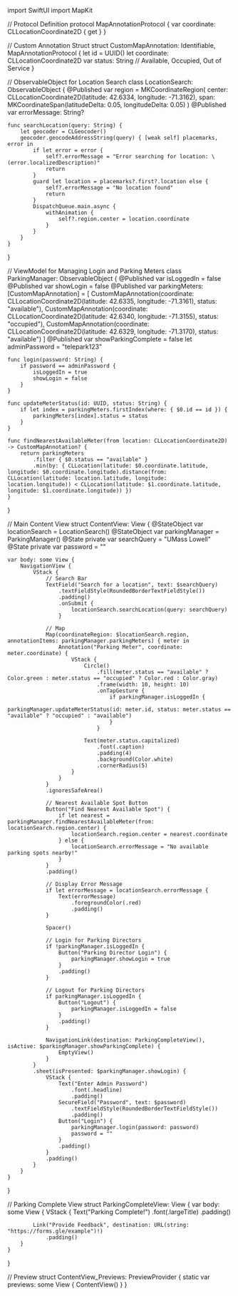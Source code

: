 import SwiftUI
import MapKit

// Protocol Definition
protocol MapAnnotationProtocol {
    var coordinate: CLLocationCoordinate2D { get }
}

// Custom Annotation Struct
struct CustomMapAnnotation: Identifiable, MapAnnotationProtocol {
    let id = UUID()
    let coordinate: CLLocationCoordinate2D
    var status: String // Available, Occupied, Out of Service
}

// ObservableObject for Location Search
class LocationSearch: ObservableObject {
    @Published var region = MKCoordinateRegion(
        center: CLLocationCoordinate2D(latitude: 42.6334, longitude: -71.3162),
        span: MKCoordinateSpan(latitudeDelta: 0.05, longitudeDelta: 0.05)
    )
    @Published var errorMessage: String?

    func searchLocation(query: String) {
        let geocoder = CLGeocoder()
        geocoder.geocodeAddressString(query) { [weak self] placemarks, error in
            if let error = error {
                self?.errorMessage = "Error searching for location: \(error.localizedDescription)"
                return
            }
            guard let location = placemarks?.first?.location else {
                self?.errorMessage = "No location found"
                return
            }
            DispatchQueue.main.async {
                withAnimation {
                    self?.region.center = location.coordinate
                }
            }
        }
    }
}

// ViewModel for Managing Login and Parking Meters
class ParkingManager: ObservableObject {
    @Published var isLoggedIn = false
    @Published var showLogin = false
    @Published var parkingMeters: [CustomMapAnnotation] = [
        CustomMapAnnotation(coordinate: CLLocationCoordinate2D(latitude: 42.6335, longitude: -71.3161), status: "available"),
        CustomMapAnnotation(coordinate: CLLocationCoordinate2D(latitude: 42.6340, longitude: -71.3155), status: "occupied"),
        CustomMapAnnotation(coordinate: CLLocationCoordinate2D(latitude: 42.6329, longitude: -71.3170), status: "available")
    ]
    @Published var showParkingComplete = false
    let adminPassword = "telepark123"

    func login(password: String) {
        if password == adminPassword {
            isLoggedIn = true
            showLogin = false
        }
    }

    func updateMeterStatus(id: UUID, status: String) {
        if let index = parkingMeters.firstIndex(where: { $0.id == id }) {
            parkingMeters[index].status = status
        }
    }

    func findNearestAvailableMeter(from location: CLLocationCoordinate2D) -> CustomMapAnnotation? {
        return parkingMeters
            .filter { $0.status == "available" }
            .min(by: { CLLocation(latitude: $0.coordinate.latitude, longitude: $0.coordinate.longitude).distance(from: CLLocation(latitude: location.latitude, longitude: location.longitude)) < CLLocation(latitude: $1.coordinate.latitude, longitude: $1.coordinate.longitude)) })
    }
}

// Main Content View
struct ContentView: View {
    @StateObject var locationSearch = LocationSearch()
    @StateObject var parkingManager = ParkingManager()
    @State private var searchQuery = "UMass Lowell"
    @State private var password = ""

    var body: some View {
        NavigationView {
            VStack {
                // Search Bar
                TextField("Search for a location", text: $searchQuery)
                    .textFieldStyle(RoundedBorderTextFieldStyle())
                    .padding()
                    .onSubmit {
                        locationSearch.searchLocation(query: searchQuery)
                    }

                // Map
                Map(coordinateRegion: $locationSearch.region, annotationItems: parkingManager.parkingMeters) { meter in
                    Annotation("Parking Meter", coordinate: meter.coordinate) {
                        VStack {
                            Circle()
                                .fill(meter.status == "available" ? Color.green : meter.status == "occupied" ? Color.red : Color.gray)
                                .frame(width: 10, height: 10)
                                .onTapGesture {
                                    if parkingManager.isLoggedIn {
                                        parkingManager.updateMeterStatus(id: meter.id, status: meter.status == "available" ? "occupied" : "available")
                                    }
                                }

                            Text(meter.status.capitalized)
                                .font(.caption)
                                .padding(4)
                                .background(Color.white)
                                .cornerRadius(5)
                        }
                    }
                }
                .ignoresSafeArea()

                // Nearest Available Spot Button
                Button("Find Nearest Available Spot") {
                    if let nearest = parkingManager.findNearestAvailableMeter(from: locationSearch.region.center) {
                        locationSearch.region.center = nearest.coordinate
                    } else {
                        locationSearch.errorMessage = "No available parking spots nearby!"
                    }
                }
                .padding()

                // Display Error Message
                if let errorMessage = locationSearch.errorMessage {
                    Text(errorMessage)
                        .foregroundColor(.red)
                        .padding()
                }

                Spacer()

                // Login for Parking Directors
                if !parkingManager.isLoggedIn {
                    Button("Parking Director Login") {
                        parkingManager.showLogin = true
                    }
                    .padding()
                }

                // Logout for Parking Directors
                if parkingManager.isLoggedIn {
                    Button("Logout") {
                        parkingManager.isLoggedIn = false
                    }
                    .padding()
                }

                NavigationLink(destination: ParkingCompleteView(), isActive: $parkingManager.showParkingComplete) {
                    EmptyView()
                }
            }
            .sheet(isPresented: $parkingManager.showLogin) {
                VStack {
                    Text("Enter Admin Password")
                        .font(.headline)
                        .padding()
                    SecureField("Password", text: $password)
                        .textFieldStyle(RoundedBorderTextFieldStyle())
                        .padding()
                    Button("Login") {
                        parkingManager.login(password: password)
                        password = ""
                    }
                    .padding()
                }
                .padding()
            }
        }
    }
}

// Parking Complete View
struct ParkingCompleteView: View {
    var body: some View {
        VStack {
            Text("Parking Complete!")
                .font(.largeTitle)
                .padding()

            Link("Provide Feedback", destination: URL(string: "https://forms.gle/example")!)
                .padding()
        }
    }
}

// Preview
struct ContentView_Previews: PreviewProvider {
    static var previews: some View {
        ContentView()
    }
}
